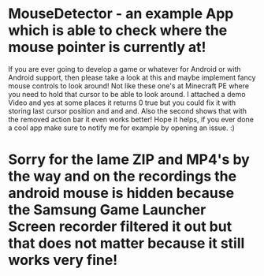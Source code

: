 # MouseDetector - an example App which is able to check where the mouse pointer is currently at!

If you are ever going to develop a game or whatever for Android or with Android support, then please take a look at this and maybe implement fancy mouse controls to look around! Not like these one's at Minecraft PE where you need to hold that cursor to be able to look around. I attached a demo Video and yes at some places it returns 0 true but you could fix it with storing last cursor position and and and. Also the second shows that with the removed action bar it even works better! Hope it helps, if you ever done a cool app make sure to notify me for example by opening an issue. :)

# Sorry for the lame ZIP and MP4's by the way and on the recordings the android mouse is hidden because the Samsung Game Launcher Screen recorder filtered it out but that does not matter because it still works very fine! 
